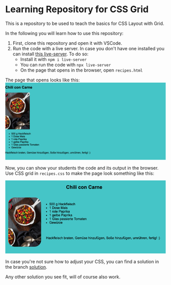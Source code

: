 # Learning Repository for CSS Grid

This is a repository to be used to teach the basics for CSS Layout with Grid.

In the following you will learn how to use this repository:

1. First, clone this repository and open it with VSCode.
2. Run the code with a live server. In case you don't have one installed you can install [this live-server](https://www.npmjs.com/package/live-server). To do so:
   - Install it with `npm i live-server`
   - You can run the code with `npx live-server`
   - On the page that opens in the browser, open `recipes.html`

The page that opens looks like this:
![sample-code](first-sample.png)

Now, you can show your students the code and its output in the browser.
Use CSS grid in `recipes.css` to make the page look something like this:

![goal](goal.png)

In case you're not sure how to adjust your CSS, you can find a solution in the branch [solution](https://github.com/lajanzen/learn-css-layout-grid/tree/solution).

Any other solution you see fit, will of course also work.
